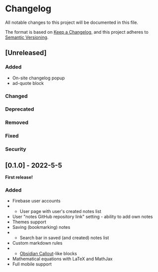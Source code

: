 # Changelog

All notable changes to this project will be documented in this file.

The format is based on [Keep a Changelog](https://keepachangelog.com/en/1.0.0/),
and this project adheres to [Semantic Versioning](https://semver.org/spec/v2.0.0.html).

## [Unreleased]

### Added

- On-site changelog popup
- ad-quote block

### Changed

### Deprecated

### Removed

### Fixed

### Security

## [0.1.0] - 2022-5-5

**First release!**

### Added

- Firebase user accounts
- - User page with user's created notes list
- User "notes GitHub repository link" setting - ability to add own notes
- Themes support
- Saving (bookmarking) notes
- - Search bar in saved (and created) notes list
- Custom markdown rules
- - [Obsidian Callout](https://help.obsidian.md/How+to/Use+callouts)-like blocks
- Mathematical equations with LaTeX and MathJax
- Full mobile support
